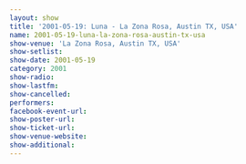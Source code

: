 ```yaml
---
layout: show
title: '2001-05-19: Luna - La Zona Rosa, Austin TX, USA'
name: 2001-05-19-luna-la-zona-rosa-austin-tx-usa
show-venue: 'La Zona Rosa, Austin TX, USA'
show-setlist: 
show-date: 2001-05-19
category: 2001
show-radio: 
show-lastfm: 
show-cancelled: 
performers: 
facebook-event-url: 
show-poster-url: 
show-ticket-url: 
show-venue-website: 
show-additional: 
---
```


